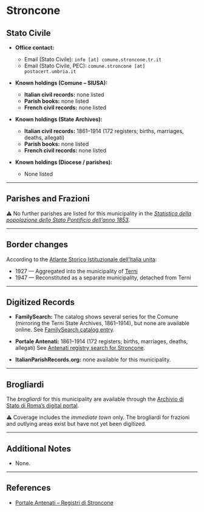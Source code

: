 # Stroncone

## Stato Civile

* **Office contact:**

  * Email (Stato Civile): `info [at] comune.stroncone.tr.it`
  * Email (Stato Civile, PEC): `comune.stroncone [at] postacert.umbria.it`

* **Known holdings (Comune – SIUSA):**

  * **Italian civil records:** none listed
  * **Parish books:** none listed
  * **French civil records:** none listed

* **Known holdings (State Archives):**

  * **Italian civil records:** 1861–1914 (172 registers; births, marriages, deaths, allegati)
  * **Parish books:** none listed
  * **French civil records:** none listed

* **Known holdings (Diocese / parishes):**

  * None listed

---

## Parishes and Frazioni

⚠️ No further parishes are listed for this municipality in the *[Statistica della popolazione dello Stato Pontificio dell’anno 1853](https://www.google.it/books/edition/Statistics_della_popolazione_dello_Stato/v6dCAQAAMAAJ)*.

---

## Border changes

According to the [Atlante Storico Istituzionale dell’Italia unita](http://dati.san.beniculturali.it/asi/local/detail.html?UA05160):

* 1927 — Aggregated into the municipality of [Terni](terni.md)
* 1947 — Reconstituted as a separate municipality, detached from Terni

---

## Digitized Records

* **FamilySearch:** The catalog shows several series for the Comune (mirroring the Terni State Archives, 1861–1914), but none are available online.
  See [FamilySearch catalog entry](https://www.familysearch.org/en/search/catalog/780622).

* **Portale Antenati:** 1861–1914 (172 registers; births, marriages, deaths, allegati)
  See [Antenati registry search for Stroncone](https://antenati.cultura.gov.it/search-registry/?localita=stroncone).

* **ItalianParishRecords.org:** none available for this municipality.

---

## Brogliardi

The *brogliardi* for this municipality are available through the [Archivio di Stato di Roma’s digital portal](https://imagoarchiviodistatoroma.cultura.gov.it/Gregoriano/s_brogliardi.php?Provincia=Spoleto&Denominazione=Stroncone).

⚠️ Coverage includes the *immediate town* only. The brogliardi for frazioni and outlying areas exist but have not yet been digitized.

---

## Additional Notes

* None.

---

## References

* [Portale Antenati – Registri di Stroncone](https://antenati.cultura.gov.it/search-registry/?localita=stroncone)
